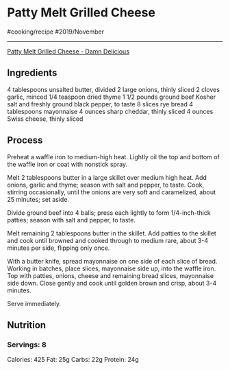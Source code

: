 # Patty Melt Grilled Cheese
#cooking/recipe #2019/November
- - - -
[Patty Melt Grilled Cheese - Damn Delicious](https://damndelicious.net/2016/10/30/patty-melt-grilled-cheese/)

## Ingredients
4 tablespoons unsalted butter, divided
2 large onions, thinly sliced
2 cloves garlic, minced
1/4 teaspoon dried thyme
1 1/2 pounds ground beef
Kosher salt and freshly ground black pepper, to taste
8 slices rye bread
4 tablespoons mayonnaise
4 ounces sharp cheddar, thinly sliced
4 ounces Swiss cheese, thinly sliced

## Process
Preheat a waffle iron to medium-high heat. Lightly oil the top and bottom of the waffle iron or coat with nonstick spray.

Melt 2 tablespoons butter in a large skillet over medium high heat. Add onions, garlic and thyme; season with salt and pepper, to taste. Cook, stirring occasionally, until the onions are very soft and caramelized, about 25 minutes; set aside.

Divide ground beef into 4 balls; press each lightly to form 1/4-inch-thick patties; season with salt and pepper, to taste.

Melt remaining 2 tablespoons butter in the skillet. Add patties to the skillet and cook until browned and cooked through to medium rare, about 3-4 minutes per side, flipping only once.

With a butter knife, spread mayonnaise on one side of each slice of bread. Working in batches, place slices, mayonnaise side up, into the waffle iron. Top with patties, onions, cheese and remaining bread slices, mayonnaise side down. Close gently and cook until golden brown and crisp, about 3-4 minutes.

Serve immediately.

## Nutrition
### Servings: 8
Calories: 425
Fat: 25g
Carbs: 22g
Protein: 24g